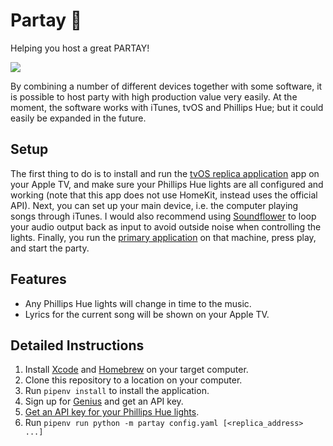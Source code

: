 # Partay 🎉

Helping you host a great PARTAY!

![](https://media.giphy.com/media/xUOxeY42XYR5tMUN7G/200w_d.gif)

By combining a number of different devices together with some software, it is
possible to host party with high production value very easily. At the moment,
the software works with iTunes, tvOS and Phillips Hue; but it could easily be
expanded in the future.

## Setup

The first thing to do is to install and run the
[tvOS replica application](tvos-replica) app on your Apple TV, and make sure
your Phillips Hue lights are all configured and working (note that this app
does not use HomeKit, instead uses the official API). Next, you can set up your
main device, i.e. the computer playing songs through iTunes. I would also
recommend using [Soundflower](https://github.com/mattingalls/Soundflower) to
loop your audio output back as input to avoid outside noise when controlling
the lights. Finally, you run the [primary application](primary) on that
machine, press play, and start the party.

## Features

- Any Phillips Hue lights will change in time to the music.
- Lyrics for the current song will be shown on your Apple TV.

## Detailed Instructions

1. Install [Xcode][xcode] and [Homebrew][homebrew] on your target computer.
2. Clone this repository to a location on your computer.
3. Run `pipenv install` to install the application.
4. Sign up for [Genius](https://genius.com) and get an API key.
5. [Get an API key for your Phillips Hue lights](https://developers.meethue.com/documentation/getting-started).
6. Run `pipenv run python -m partay config.yaml [<replica_address> ...]`

[xcode]: https://developer.apple.com/xcode/
[homebrew]: http://brew.sh
